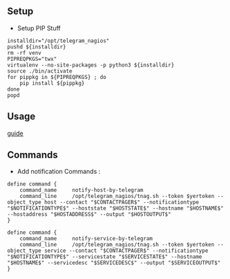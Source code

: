 ## Setup 

* Setup PIP Stuff

```
installdir="/opt/telegram_nagios"
pushd ${installdir}
rm -rf venv
PIPREQPKGS="twx"
virtualenv --no-site-packages -p python3 ${installdir}
source ./bin/activate
for pippkg in ${PIPREQPKGS} ; do
	pip install ${pippkg}
done
popd
```

## Usage

[guide](https://pommi.nethuis.nl/nagios-notifications-via-telegram/)

## Commands

* Add notification Commands :

```
define command {
	command_name     notify-host-by-telegram
	command_line     /opt/telegram_nagios/tnag.sh --token $yertoken --object_type host --contact "$CONTACTPAGER$" --notificationtype "$NOTIFICATIONTYPE$" --hoststate "$HOSTSTATE$" --hostname "$HOSTNAME$" --hostaddress "$HOSTADDRESS$" --output "$HOSTOUTPUT$"
}

define command {
	command_name     notify-service-by-telegram
	command_line     /opt/telegram_nagios/tnag.sh --token $yertoken --object_type service --contact "$CONTACTPAGER$" --notificationtype "$NOTIFICATIONTYPE$" --servicestate "$SERVICESTATE$" --hostname "$HOSTNAME$" --servicedesc "$SERVICEDESC$" --output "$SERVICEOUTPUT$"
}
```
